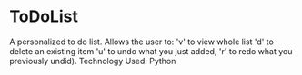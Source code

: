 # ToDoList
A personalized to do list.
Allows the user to:
'v' to view whole list 
'd' to delete an existing item 
'u' to undo what you just added, 
'r' to redo what you previously undid).
 Technology Used: Python
